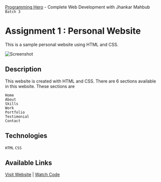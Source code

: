 [Programming Hero](https://web.programming-hero.com/) - Complete Web Development with Jhankar Mahbub `Batch 3`

# Assignment 1 : Personal Website

This is a sample personal website using HTML and CSS.

![Screenshot](https://user-images.githubusercontent.com/56265819/139071973-9ae30786-be6b-4b9d-a484-a2ec05621dd8.png)

## Description

This website is created with HTML and CSS. There are 6 sections available in this website. These sections are 
```
Home
About
Skills
Work
Portfolio
Testimonial
Contact
```

## Technologies

`HTML` `CSS`

## Available Links

[Visit Website](https://mustaquenadim.github.io/personal-website/) | [Watch Code](https://github.com/mustaquenadim/personal-website)
